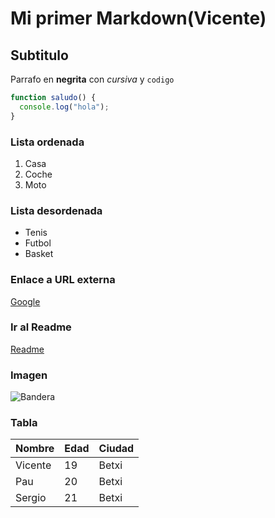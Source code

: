 # Mi primer Markdown(Vicente)

## Subtitulo

Parrafo en **negrita** con *cursiva* y `codigo` 

```javascript
function saludo() {
  console.log("hola");
}
```
### Lista ordenada
1. Casa
2. Coche
3. Moto

### Lista desordenada
- Tenis
- Futbol
- Basket

### Enlace a URL externa
[Google](google.com)

### Ir al Readme
[Readme](README.md)

### Imagen

![Bandera](https://www.google.com/url?sa=i&url=https%3A%2F%2Fes.wikipedia.org%2Fwiki%2FBandera_de_la_Comunidad_Valenciana&psig=AOvVaw2VaYuLrz9RL55qCCazlGLe&ust=1761127649430000&source=images&cd=vfe&opi=89978449&ved=0CBIQjRxqFwoTCOCznqGGtZADFQAAAAAdAAAAABAE)

### Tabla
| Nombre    | Edad | Ciudad     |
|-----------|-----|-------------|
| Vicente   | 19  | Betxi       |
| Pau       | 20  | Betxi       |
| Sergio    | 21  | Betxi       |

